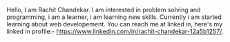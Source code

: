 Hello, I am Rachit Chandekar.
I am interested in problem solving and programming, i am a learner, i am learning new skills. Currently i am started learning about web developement.
You can reach me at linked in, here's my linked in profile:- https://www.linkedin.com/in/rachit-chandekar-12a5b1257/.
